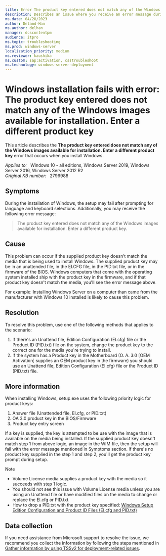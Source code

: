 ```yaml
---
title: Error The product key entered does not match any of the Windows images during Windows installation
description: Describes an issue where you receive an error message during the installation of Windows.
ms.date: 04/28/2023
author: Deland-Han
ms.author: delhan
manager: dcscontentpm
audience: itpro
ms.topic: troubleshooting
ms.prod: windows-server
localization_priority: medium
ms.reviewer: kaushika
ms.custom: sap:activation, csstroubleshoot
ms.technology: windows-server-deployment
---
```

# Windows installation fails with error: The product key entered does not match any of the Windows images available for installation. Enter a different product key

This article describes the **The product key entered does not match any of the Windows images available for installation. Enter a different product key** error that occurs when you install Windows.

_Applies to:_ &nbsp; Windows 10 - all editions, Windows Server 2019, Windows Server 2016, Windows Server 2012 R2  
_Original KB number:_ &nbsp; 2796988

## Symptoms

During the installation of Windows, the setup may fail after prompting for language and keyboard selections. Additionally, you may receive the following error message:
> The product key entered does not match any of the Windows images available for installation. Enter a different product key.

## Cause

This problem can occur if the supplied product key doesn't match the media that is being used to install Windows. The supplied product key may be in an unattended file, in the EI.CFG file, in the PID.txt file, or in the firmware of the BIOS. Windows computers that come with the operating system installed ship with the product key in the firmware, and if that product key doesn't match the media, you'll see the error message above.

For example: Installing Windows Server on a computer than came from the manufacturer with Windows 10 installed is likely to cause this problem.

## Resolution

To resolve this problem, use one of the following methods that applies to the scenario:

1. If there's an Unattend file, Edition Configuration (EI.cfg) file or the Product ID (PID.txt) file on the system, change the product key to the correct one for the media you're trying to install.
2. If the system has a Product key in the Motherboard (O. A. 3.0 [OEM Activation] supplies an OEM product key in the firmware) you should use an Unattend file, Edition Configuration (EI.cfg) file or the Product ID (PID.txt) file.

## More information

When installing Windows, setup.exe uses the following priority logic for product keys:

1. Answer file (Unattended file, EI.cfg, or PID.txt)
2. OA 3.0 product key in the BIOS/Firmware
3. Product key entry screen

If a key is supplied, the key is attempted to be use with the image that is available on the media being installed. If the supplied product key doesn't match step 1 from above logic, an image in the WIM file, then the setup will fail with the error message mentioned in Symptoms section. If there's no product key supplied in the step 1 and step 2, you'll get the product key prompt during setup.

> [!NOTE]
>
> - Volume License media supplies a product key with the media so it succeeds with step 1 logic.
> - You should not see this issue with Volume License media unless you are using an Unattend file or have modified files on the media to change or replace the EI.cfg or PID.txt.
> - How to drop a PID.txt with the product key specified: [Windows Setup Edition Configuration and Product ID Files (EI.cfg and PID.txt)](https://technet.microsoft.com/library/hh824952.aspx)

## Data collection

If you need assistance from Microsoft support to resolve the issue, we recommend you collect the information by following the steps mentioned in [Gather information by using TSSv2 for deployment-related issues](../../windows-client/windows-troubleshooters/gather-information-using-tssv2-deployment.md).
